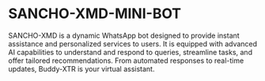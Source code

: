 # SANCHO-XMD-MINI-BOT
SANCHO-XMD is a dynamic WhatsApp bot designed to provide instant assistance and personalized services to users. It is equipped with advanced AI capabilities to understand and respond to queries, streamline tasks, and offer tailored recommendations. From automated responses to real-time updates, Buddy-XTR is your virtual assistant.
